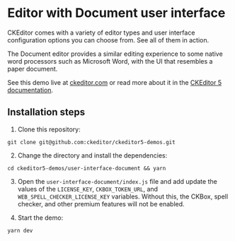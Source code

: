 # Editor with Document user interface

CKEditor comes with a variety of editor types and user interface configuration options you can choose from. See all of them in action.

The Document editor provides a similar editing experience to some native word processors such as Microsoft Word, with the UI that resembles a paper document.

See this demo live at [ckeditor.com](http://ckeditor.com/ckeditor-5/demo/editor-types.html#document) or read more about it in the [CKEditor 5 documentation](https://ckeditor.com/docs/ckeditor5/latest/examples/builds/document-editor.html).

## Installation steps

1. Clone this repository:

```shell
git clone git@github.com:ckeditor/ckeditor5-demos.git
```

2. Change the directory and install the dependencies:

```shell
cd ckeditor5-demos/user-interface-document && yarn
```

3. Open the `user-interface-document/index.js` file and add update the values of the `LICENSE_KEY`, `CKBOX_TOKEN_URL`, and `WEB_SPELL_CHECKER_LICENSE_KEY` variables. Without this, the CKBox, spell checker, and other premium features will not be enabled.

4. Start the demo:

```shell
yarn dev
```
